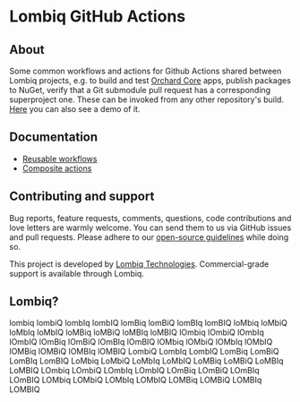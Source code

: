 # Lombiq GitHub Actions

## About

Some common workflows and actions for Github Actions shared between Lombiq projects, e.g. to build and test [Orchard Core](https://www.orchardcore.net/) apps, publish packages to NuGet, verify that a Git submodule pull request has a corresponding superproject one. These can be invoked from any other repository's build. [Here](https://www.youtube.com/watch?v=bhMnX0TsybM) you can also see a demo of it.

## Documentation

- [Reusable workflows](Docs/Workflows.md)
- [Composite actions](Docs/Actions.md)

## Contributing and support

Bug reports, feature requests, comments, questions, code contributions and love letters are warmly welcome. You can send them to us via GitHub issues and pull requests. Please adhere to our [open-source guidelines](https://lombiq.com/open-source-guidelines) while doing so.

This project is developed by [Lombiq Technologies](https://lombiq.com/). Commercial-grade support is available through Lombiq.

## Lombiq?

lombiq lombiQ lombIq lombIQ lomBiq lomBiQ lomBIq lomBIQ loMbiq loMbiQ loMbIq loMbIQ loMBiq loMBiQ loMBIq loMBIQ lOmbiq lOmbiQ lOmbIq lOmbIQ lOmBiq
lOmBiQ lOmBIq lOmBIQ lOMbiq lOMbiQ lOMbIq lOMbIQ lOMBiq lOMBiQ lOMBIq lOMBIQ LombiQ LombIq LombIQ LomBiq LomBiQ LomBIq LomBIQ LoMbiq LoMbiQ LoMbIq
LoMbIQ LoMBiq LoMBiQ LoMBIq LoMBIQ LOmbiq LOmbiQ LOmbIq LOmbIQ LOmBiq LOmBiQ LOmBIq LOmBIQ LOMbiq LOMbiQ LOMbIq LOMbIQ LOMBiq LOMBiQ LOMBIq LOMBIQ
